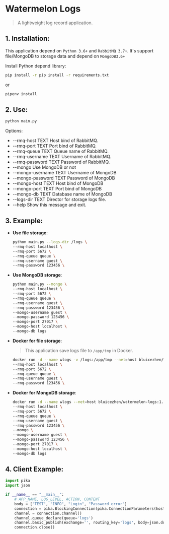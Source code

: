 # Watermelon Logs

> A lightweight log record application.

## 1. Installation:

This application depend on `Python 3.6+` and `RabbitMQ 3.7+`. It's support file/MongoDB to storage data and depend on `MongoDB3.6+`

Install Python depend library:

```bash
pip install -r pip install -r requirements.txt
```
or 

```bash
pipenv install
```

## 2. Use:

```bash
python main.py
```

Options:

 - --rmq-host TEXT        Host bind of RabbitMQ.
 - --rmq-port TEXT        Port bind of RabbitMQ.
 - --rmq-queue TEXT       Queue name of RabbitMQ.
 - --rmq-username TEXT    Username of RabbitMQ.
 - --rmq-password TEXT    Password of RabbitMQ.
 - --mongo                Use MongoDB or not
 - --mongo-username TEXT  Username of MongoDB
 - --mongo-password TEXT  Password of MongoDB
 - --mongo-host TEXT      Host bind of MongoDB
 - --mongo-port TEXT      Port bind of MongoDB
 - --mongo-db TEXT        Database name of MongoDB
 - --logs-dir TEXT        Director for storage logs file.
 - --help                 Show this message and exit.

## 3. Example:

- **Use file storage**:
    
    ```bash
    python main.py --logs-dir /logs \
    --rmq-host localhost \
    --rmq-port 5672 \
    --rmq-queue queue \
    --rmq-username guest \
    --rmq-password 123456 \
    ```
    
- **Use MongoDB storage**:
    
    ```bash
    python main.py --mongo \
    --rmq-host localhost \
    --rmq-port 5672 \
    --rmq-queue queue \
    --rmq-username guest \
    --rmq-password 123456 \
    --mongo-username guest \
    --mongo-password 123456 \
    --mongo-port 27017 \
    --mongo-host localhost \
    --mongo-db logs
    ```
- **Docker for file storage**:
    
    > This application save logs file to `/app/tmp` in Docker.
    
    ```bash
    docker run -d --name wlogs -v /logs:/app/tmp --net=host bluicezhen/watermelon-logs:1.1.0 \
    --rmq-host localhost \
    --rmq-port 5672 \
    --rmq-queue queue \
    --rmq-username guest \
    --rmq-password 123456 \
    ```
- **Docker for MongoDB storage**:
    
    ```bash
    docker run -d --name wlogs --net=host bluicezhen/watermelon-logs:1.1.0 \
    --rmq-host localhost \
    --rmq-port 5672 \
    --rmq-queue queue \
    --rmq-username guest \
    --rmq-password 123456 \
    --mongo \
    --mongo-username guest \
    --mongo-password 123456 \
    --mongo-port 27017 \
    --mongo-host localhost \
    --mongo-db logs
    ```
    
## 4. Client Example:

```python
import pika
import json

if __name__ == "__main__":
    # APP_NAME, LOG_LEVEL, ACTION, CONTENT
    body = ["TEST", "INFO", "Login", "Password error"]
    connection = pika.BlockingConnection(pika.ConnectionParameters(host='localhost'))
    channel = connection.channel()
    channel.queue_declare(queue='logs')
    channel.basic_publish(exchange='', routing_key='logs', body=json.dumps(body, ensure_ascii=False))
    connection.close()
```

